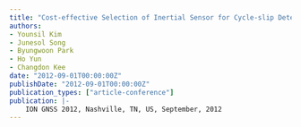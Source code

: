 ```yaml
---
title: "Cost-effective Selection of Inertial Sensor for Cycle-slip Detection of Land Vehicle"
authors:
- Younsil Kim
- Junesol Song
- Byungwoon Park
- Ho Yun
- Changdon Kee
date: "2012-09-01T00:00:00Z"
publishDate: "2012-09-01T00:00:00Z"
publication_types: ["article-conference"]
publication: |-
    ION GNSS 2012, Nashville, TN, US, September, 2012
---
```

